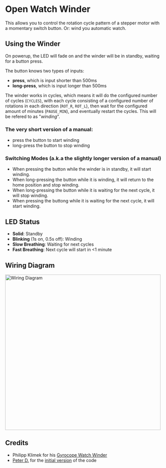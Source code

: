# Open Watch Winder

This allows you to control the rotation cycle pattern of a stepper motor with a momentary switch button. Or: wind you automatic watch.

## Using the Winder
On powerup, the LED will fade on and the winder will be in standby, waiting for a button press.

The button knows two types of inputs:
* **press**, which is input shorter than 500ms
* **long-press**, which is input longer than 500ms

The winder works in cycles, which means it will do the configured number of cycles (`CYCLES`), with each cycle consisting of a configured number of rotations in each direction (`ROT_R`, `ROT_L`), then wait for the
configured amount of minutes (`PAUSE_MIN`), and eventually restart the cycles. This will be refered to as "_winding_".

### The very short version of a manual:
* press the button to start winding
* long-press the button to stop winding

### Switching Modes (a.k.a the slightly longer version of a manual)
* When pressing the button while the winder is in standby, it will start winding.
* When long-pressing the button while it is winding, it will return to the home position and stop winding.
* When long-pressing the button while it is waiting for the next cycle, it will stop winding.
* When pressing the buttong while it is waiting for the next cycle, it will start winding.

## LED Status
* **Solid**: Standby
* **Blinking** (1s on, 0.5s off): Winding
* **Slow Breathing**: Waiting for next cycles
* **Fast Breathing**: Next cycle will start in <1 minute

## Wiring Diagram

<a href="https://git.faked.org/jan/openwatchwinder/raw/master/wiring.png"><img src="https://git.faked.org/jan/openwatchwinder/raw/master/wiring.png" alt="Wiring Diagram"  width="500"/></a>

## Credits
* Philipp Klimek for his [Gyrocope Watch Winder](https://www.thingiverse.com/thing:3520031)
* [Peter D.](https://www.thingiverse.com/Dilbert0815/about) for the [initial version](https://www.thingiverse.com/thing:2763503/comments/#comment-2067423) of the code
